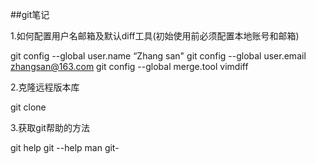 ##git笔记


1.如何配置用户名邮箱及默认diff工具(初始使用前必须配置本地账号和邮箱)

git config --global user.name “Zhang san"
git config --global user.email  zhangsan@163.com
git config --global merge.tool vimdiff

2.克隆远程版本库

git clone <url>

3.获取git帮助的方法

git help <verb>
git <verb> --help
man git-<verb>
